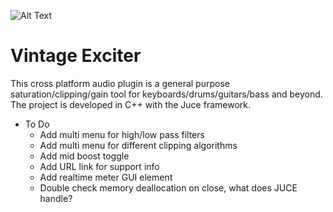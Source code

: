 ![Alt Text](https://media.giphy.com/media/Up87xofJ0blY2VKL63/giphy.gif)

# Vintage Exciter
This cross platform audio plugin is a general purpose saturation/clipping/gain tool for keyboards/drums/guitars/bass and beyond. The project is developed in C++ with the Juce framework.

* To Do
  * Add multi menu for high/low pass filters
  * Add multi menu for different clipping algorithms
  * Add mid boost toggle
  * Add URL link for support info
  * Add realtime meter GUI element
  * Double check memory deallocation on close, what does JUCE handle?
